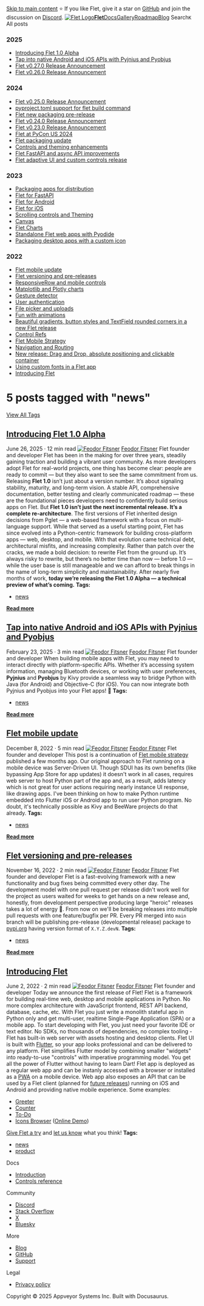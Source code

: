 [Skip to main content](https://flet.dev/blog/tags/news/#__docusaurus_skipToContent_fallback)
⭐️ If you like Flet, give it a star on [GitHub](https://github.com/flet-dev/flet) and join the discussion on [Discord](https://discord.gg/dzWXP8SHG8).
[![Flet Logo](https://flet.dev/img/logo.svg)**Flet**](https://flet.dev/)[Docs](https://flet.dev/docs/)[Gallery](https://flet.dev/gallery)[Roadmap](https://flet.dev/roadmap)[Blog](https://flet.dev/blog)
[](https://github.com/flet-dev/flet)
Search`K`
All posts
### 2025
  * [Introducing Flet 1.0 Alpha](https://flet.dev/blog/introducing-flet-1-0-alpha)
  * [Tap into native Android and iOS APIs with Pyjnius and Pyobjus](https://flet.dev/blog/tap-into-native-android-and-ios-apis-with-Pyjnius-and-pyobjus)
  * [Flet v0.27.0 Release Announcement](https://flet.dev/blog/flet-v-0-27-release-announcement)
  * [Flet v0.26.0 Release Announcement](https://flet.dev/blog/flet-v-0-26-release-announcement)


### 2024
  * [Flet v0.25.0 Release Announcement](https://flet.dev/blog/flet-v-0-25-release-announcement)
  * [pyproject.toml support for flet build command](https://flet.dev/blog/pyproject-toml-support-for-flet-build-command)
  * [Flet new packaging pre-release](https://flet.dev/blog/flet-new-packaging-pre-release)
  * [Flet v0.24.0 Release Announcement](https://flet.dev/blog/flet-v-0-24-release-announcement)
  * [Flet v0.23.0 Release Announcement](https://flet.dev/blog/flet-v-0-23-release-announcement)
  * [Flet at PyCon US 2024](https://flet.dev/blog/flet-at-pycon-us-2024)
  * [Flet packaging update](https://flet.dev/blog/flet-packaging-update)
  * [Controls and theming enhancements](https://flet.dev/blog/controls-and-theming-enhancements)
  * [Flet FastAPI and async API improvements](https://flet.dev/blog/flet-fastapi-and-async-api-improvements)
  * [Flet adaptive UI and custom controls release](https://flet.dev/blog/flet-adaptive-and-custom-controls)


### 2023
  * [Packaging apps for distribution](https://flet.dev/blog/packaging-apps-for-distribution)
  * [Flet for FastAPI](https://flet.dev/blog/flet-for-fastapi)
  * [Flet for Android](https://flet.dev/blog/flet-for-android)
  * [Flet for iOS](https://flet.dev/blog/flet-for-ios)
  * [Scrolling controls and Theming](https://flet.dev/blog/scrolling-controls-and-theming)
  * [Canvas](https://flet.dev/blog/canvas)
  * [Flet Charts](https://flet.dev/blog/flet-charts)
  * [Standalone Flet web apps with Pyodide](https://flet.dev/blog/standalone-flet-web-apps-with-pyodide)
  * [Packaging desktop apps with a custom icon](https://flet.dev/blog/packaging-desktop-apps-with-custom-icon)


### 2022
  * [Flet mobile update](https://flet.dev/blog/flet-mobile-update)
  * [Flet versioning and pre-releases](https://flet.dev/blog/flet-versioning-and-pre-releases)
  * [ResponsiveRow and mobile controls](https://flet.dev/blog/responsive-row-and-mobile-controls)
  * [Matplotlib and Plotly charts](https://flet.dev/blog/matplotlib-and-plotly-charts)
  * [Gesture detector](https://flet.dev/blog/gesture-detector)
  * [User authentication](https://flet.dev/blog/user-authentication)
  * [File picker and uploads](https://flet.dev/blog/file-picker-and-uploads)
  * [Fun with animations](https://flet.dev/blog/fun-with-animations)
  * [Beautiful gradients, button styles and TextField rounded corners in a new Flet release](https://flet.dev/blog/gradients-button-textfield-styles)
  * [Control Refs](https://flet.dev/blog/control-refs)
  * [Flet Mobile Strategy](https://flet.dev/blog/flet-mobile-strategy)
  * [Navigation and Routing](https://flet.dev/blog/navigation-and-routing)
  * [New release: Drag and Drop, absolute positioning and clickable container](https://flet.dev/blog/drag-and-drop-release)
  * [Using custom fonts in a Flet app](https://flet.dev/blog/using-custom-fonts-in-flet-app)
  * [Introducing Flet](https://flet.dev/blog/introducing-flet)


# 5 posts tagged with "news"
[View All Tags](https://flet.dev/blog/tags)
## [Introducing Flet 1.0 Alpha](https://flet.dev/blog/introducing-flet-1-0-alpha)
June 26, 2025 · 12 min read
[![Feodor Fitsner](https://avatars0.githubusercontent.com/u/5041459?s=400&v=4)](ttps://github.com/FeodorFitsner)
[Feodor Fitsner](ttps://github.com/FeodorFitsner)
Flet founder and developer
[](https://github.com/FeodorFitsner "GitHub")[](https://x.com/fletdev "X")
Flet has been in the making for over three years, steadily gaining traction and building a vibrant user community. As more developers adopt Flet for real-world projects, one thing has become clear: people are ready to commit — but they also want to see the same commitment from us.
Releasing **Flet 1.0** isn’t just about a version number. It’s about signaling stability, maturity, and long-term vision. A stable API, comprehensive documentation, better testing and clearly communicated roadmap — these are the foundational pieces developers need to confidently build serious apps on Flet.
But **Flet 1.0 isn’t just the next incremental release. It’s a complete re-architecture**.
The first versions of Flet inherited design decisions from Pglet — a web-based framework with a focus on multi-language support. While that served as a useful starting point, Flet has since evolved into a Python-centric framework for building cross-platform apps — web, desktop, and mobile.
With that evolution came technical debt, architectural misfits, and increasing complexity. Rather than patch over the cracks, we made a bold decision: to rewrite Flet from the ground up. It’s always risky to rewrite, but there’s no better time than now — before 1.0 — while the user base is still manageable and we can afford to break things in the name of long-term simplicity and maintainability.
After nearly five months of work, **today we’re releasing the Flet 1.0 Alpha — a technical preview of what’s coming.**
**Tags:**
  * [news](https://flet.dev/blog/tags/news)


[**Read more**](https://flet.dev/blog/introducing-flet-1-0-alpha)
## [Tap into native Android and iOS APIs with Pyjnius and Pyobjus](https://flet.dev/blog/tap-into-native-android-and-ios-apis-with-Pyjnius-and-pyobjus)
February 23, 2025 · 3 min read
[![Feodor Fitsner](https://avatars0.githubusercontent.com/u/5041459?s=400&v=4)](ttps://github.com/FeodorFitsner)
[Feodor Fitsner](ttps://github.com/FeodorFitsner)
Flet founder and developer
[](https://github.com/FeodorFitsner "GitHub")[](https://x.com/fletdev "X")
When building mobile apps with Flet, you may need to interact directly with platform-specific APIs. Whether it’s accessing system information, managing Bluetooth devices, or working with user preferences, **Pyjnius** and **Pyobjus** by Kivy provide a seamless way to bridge Python with Java (for Android) and Objective-C (for iOS).
You can now integrate both Pyjnius and Pyobjus into your Flet apps! 🚀
**Tags:**
  * [news](https://flet.dev/blog/tags/news)


[**Read more**](https://flet.dev/blog/tap-into-native-android-and-ios-apis-with-Pyjnius-and-pyobjus)
## [Flet mobile update](https://flet.dev/blog/flet-mobile-update)
December 8, 2022 · 5 min read
[![Feodor Fitsner](https://avatars0.githubusercontent.com/u/5041459?s=400&v=4)](ttps://github.com/FeodorFitsner)
[Feodor Fitsner](ttps://github.com/FeodorFitsner)
Flet founder and developer
[](https://github.com/FeodorFitsner "GitHub")[](https://x.com/fletdev "X")
This post is a continuation of [Flet mobile strategy](https://flet.dev/blog/flet-mobile-strategy) published a few months ago.
Our original approach to Flet running on a mobile device was Server-Driven UI. Though SDUI has its own benefits (like bypassing App Store for app updates) it doesn't work in all cases, requires web server to host Python part of the app and, as a result, adds latency which is not great for user actions requiring nearly instance UI response, like drawing apps.
I've been thinking on how to make Python runtime embedded into Flutter iOS or Android app to run user Python program. No doubt, it's technically possible as Kivy and BeeWare projects do that already.
**Tags:**
  * [news](https://flet.dev/blog/tags/news)


[**Read more**](https://flet.dev/blog/flet-mobile-update)
## [Flet versioning and pre-releases](https://flet.dev/blog/flet-versioning-and-pre-releases)
November 16, 2022 · 2 min read
[![Feodor Fitsner](https://avatars0.githubusercontent.com/u/5041459?s=400&v=4)](ttps://github.com/FeodorFitsner)
[Feodor Fitsner](ttps://github.com/FeodorFitsner)
Flet founder and developer
[](https://github.com/FeodorFitsner "GitHub")[](https://x.com/fletdev "X")
Flet is a fast-evolving framework with a new functionality and bug fixes being committed every other day.
The development model with one pull request per release didn't work well for the project as users waited for weeks to get hands on a new release and, honestly, from development perspective producing large "heroic" releases takes a lot of energy 🫠.
From now on we'll be breaking releases into multiple pull requests with one feature/bugfix per PR.
Every PR merged into `main` branch will be publishing pre-release (developmental release) package to [pypi.org](https://pypi.org/project/flet/) having version format of `X.Y.Z.devN`.
**Tags:**
  * [news](https://flet.dev/blog/tags/news)


[**Read more**](https://flet.dev/blog/flet-versioning-and-pre-releases)
## [Introducing Flet](https://flet.dev/blog/introducing-flet)
June 2, 2022 · 2 min read
[![Feodor Fitsner](https://avatars0.githubusercontent.com/u/5041459?s=400&v=4)](ttps://github.com/FeodorFitsner)
[Feodor Fitsner](ttps://github.com/FeodorFitsner)
Flet founder and developer
[](https://github.com/FeodorFitsner "GitHub")[](https://x.com/fletdev "X")
Today we announce the first release of Flet!
Flet is a framework for building real-time web, desktop and mobile applications in Python.
No more complex architecture with JavaScript frontend, REST API backend, database, cache, etc. With Flet you just write a monolith stateful app in Python only and get multi-user, realtime Single-Page Application (SPA) or a mobile app.
To start developing with Flet, you just need your favorite IDE or text editor. No SDKs, no thousands of dependencies, no complex tooling - Flet has built-in web server with assets hosting and desktop clients.
Flet UI is built with [Flutter](https://flutter.dev), so your app looks professional and can be delivered to any platform. Flet simplifies Flutter model by combining smaller "widgets" into ready-to-use "controls" with imperative programming model. You get all the power of Flutter without having to learn Dart!
Flet app is deployed as a regular web app and can be instanly accessed with a browser or installed as a [PWA](https://web.dev/what-are-pwas/) on a mobile device. Web app also exposes an API that can be used by a Flet client (planned for [future releases](https://flet.dev/roadmap)) running on iOS and Android and providing native mobile experience.
Some examples:
  * [Greeter](https://github.com/flet-dev/examples/blob/main/python/apps/greeter/greeter.py)
  * [Counter](https://github.com/flet-dev/examples/blob/main/python/apps/counter/counter.py)
  * [To-Do](https://github.com/flet-dev/examples/blob/main/python/apps/todo/todo.py)
  * [Icons Browser](https://github.com/flet-dev/examples/blob/main/python/apps/icons-browser/main.py) ([Online Demo](https://gallery.flet.dev/icons-browser/))


[Give Flet a try](https://flet.dev/docs) and [let us know](https://discord.gg/dzWXP8SHG8) what you think!
**Tags:**
  * [news](https://flet.dev/blog/tags/news)
  * [product](https://flet.dev/blog/tags/product)


Docs
  * [Introduction](https://flet.dev/docs)
  * [Controls reference](https://flet.dev/docs/controls)


Community
  * [Discord](https://discord.gg/dzWXP8SHG8)
  * [Stack Overflow](https://stackoverflow.com/questions/tagged/flet)
  * [X](https://x.com/fletdev)
  * [Bluesky](https://bsky.app/profile/fletdev.bsky.social)


More
  * [Blog](https://flet.dev/blog)
  * [GitHub](https://github.com/flet-dev/flet)
  * [Support](https://flet.dev/support)


Legal
  * [Privacy policy](https://flet.dev/privacy-policy)


Copyright © 2025 Appveyor Systems Inc. Built with Docusaurus.
